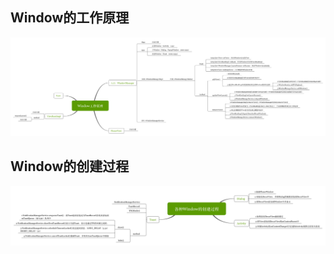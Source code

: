 ## Window的工作原理

![](https://github.com/YannanGuo/android-advanced-learning-route/blob/master/android-framework/doc/Window%E5%B7%A5%E4%BD%9C%E5%8E%9F%E7%90%86%E5%88%86%E6%9E%90/art/Window%E5%B7%A5%E4%BD%9C%E5%8E%9F%E7%90%86.png)

## Window的创建过程

![](https://github.com/YannanGuo/android-advanced-learning-route/blob/master/android-framework/doc/Window%E5%B7%A5%E4%BD%9C%E5%8E%9F%E7%90%86%E5%88%86%E6%9E%90/art/Window%E7%9A%84%E5%88%9B%E5%BB%BA%E8%BF%87%E7%A8%8B.png)